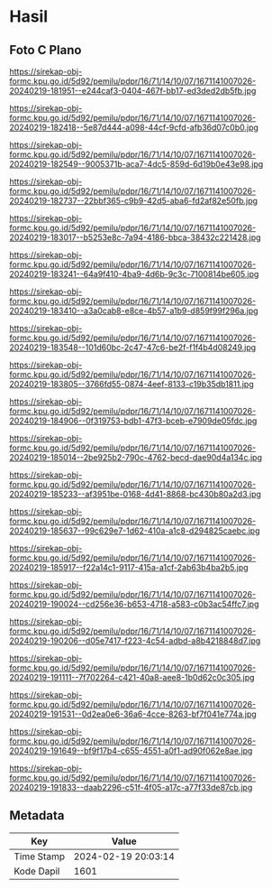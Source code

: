 # Hasil

## Foto C Plano

https://sirekap-obj-formc.kpu.go.id/5d92/pemilu/pdpr/16/71/14/10/07/1671141007026-20240219-181951--e244caf3-0404-467f-bb17-ed3ded2db5fb.jpg

https://sirekap-obj-formc.kpu.go.id/5d92/pemilu/pdpr/16/71/14/10/07/1671141007026-20240219-182418--5e87d444-a098-44cf-9cfd-afb36d07c0b0.jpg

https://sirekap-obj-formc.kpu.go.id/5d92/pemilu/pdpr/16/71/14/10/07/1671141007026-20240219-182549--9005371b-aca7-4dc5-859d-6d19b0e43e98.jpg

https://sirekap-obj-formc.kpu.go.id/5d92/pemilu/pdpr/16/71/14/10/07/1671141007026-20240219-182737--22bbf365-c9b9-42d5-aba6-fd2af82e50fb.jpg

https://sirekap-obj-formc.kpu.go.id/5d92/pemilu/pdpr/16/71/14/10/07/1671141007026-20240219-183017--b5253e8c-7a94-4186-bbca-38432c221428.jpg

https://sirekap-obj-formc.kpu.go.id/5d92/pemilu/pdpr/16/71/14/10/07/1671141007026-20240219-183241--64a9f410-4ba9-4d6b-9c3c-7100814be605.jpg

https://sirekap-obj-formc.kpu.go.id/5d92/pemilu/pdpr/16/71/14/10/07/1671141007026-20240219-183410--a3a0cab8-e8ce-4b57-a1b9-d859f99f296a.jpg

https://sirekap-obj-formc.kpu.go.id/5d92/pemilu/pdpr/16/71/14/10/07/1671141007026-20240219-183548--101d60bc-2c47-47c6-be2f-f1f4b4d08249.jpg

https://sirekap-obj-formc.kpu.go.id/5d92/pemilu/pdpr/16/71/14/10/07/1671141007026-20240219-183805--3766fd55-0874-4eef-8133-c19b35db1811.jpg

https://sirekap-obj-formc.kpu.go.id/5d92/pemilu/pdpr/16/71/14/10/07/1671141007026-20240219-184906--0f319753-bdb1-47f3-bceb-e7909de05fdc.jpg

https://sirekap-obj-formc.kpu.go.id/5d92/pemilu/pdpr/16/71/14/10/07/1671141007026-20240219-185014--2be925b2-790c-4762-becd-dae90d4a134c.jpg

https://sirekap-obj-formc.kpu.go.id/5d92/pemilu/pdpr/16/71/14/10/07/1671141007026-20240219-185233--af3951be-0168-4d41-8868-bc430b80a2d3.jpg

https://sirekap-obj-formc.kpu.go.id/5d92/pemilu/pdpr/16/71/14/10/07/1671141007026-20240219-185637--99c629e7-1d62-410a-a1c8-d294825caebc.jpg

https://sirekap-obj-formc.kpu.go.id/5d92/pemilu/pdpr/16/71/14/10/07/1671141007026-20240219-185917--f22a14c1-9117-415a-a1cf-2ab63b4ba2b5.jpg

https://sirekap-obj-formc.kpu.go.id/5d92/pemilu/pdpr/16/71/14/10/07/1671141007026-20240219-190024--cd256e36-b653-4718-a583-c0b3ac54ffc7.jpg

https://sirekap-obj-formc.kpu.go.id/5d92/pemilu/pdpr/16/71/14/10/07/1671141007026-20240219-190206--d05e7417-f223-4c54-adbd-a8b4218848d7.jpg

https://sirekap-obj-formc.kpu.go.id/5d92/pemilu/pdpr/16/71/14/10/07/1671141007026-20240219-191111--7f702264-c421-40a8-aee8-1b0d62c0c305.jpg

https://sirekap-obj-formc.kpu.go.id/5d92/pemilu/pdpr/16/71/14/10/07/1671141007026-20240219-191531--0d2ea0e6-36a6-4cce-8263-bf7f041e774a.jpg

https://sirekap-obj-formc.kpu.go.id/5d92/pemilu/pdpr/16/71/14/10/07/1671141007026-20240219-191649--bf9f17b4-c655-4551-a0f1-ad90f062e8ae.jpg

https://sirekap-obj-formc.kpu.go.id/5d92/pemilu/pdpr/16/71/14/10/07/1671141007026-20240219-191833--daab2296-c51f-4f05-a17c-a77f33de87cb.jpg


## Metadata

| Key        | Value               |
| ---------- | ------------------- |
| Time Stamp | 2024-02-19 20:03:14 |
| Kode Dapil | 1601                |



